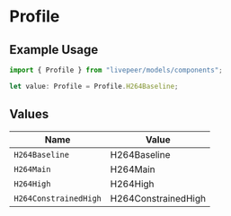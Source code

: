 # Profile

## Example Usage

```typescript
import { Profile } from "livepeer/models/components";

let value: Profile = Profile.H264Baseline;
```

## Values

| Name                  | Value                 |
| --------------------- | --------------------- |
| `H264Baseline`        | H264Baseline          |
| `H264Main`            | H264Main              |
| `H264High`            | H264High              |
| `H264ConstrainedHigh` | H264ConstrainedHigh   |